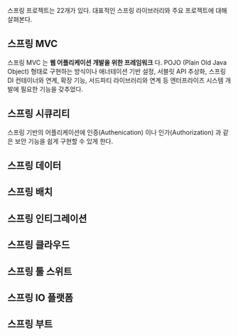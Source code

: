 스프링 프로젝트는 22개가 있다. 대표적인 스프링 라이브러리와 주요 프로젝트에 대해 살펴본다. 

## 스프링 MVC
스프링 MVC 는 **웹 어플리케이션 개발을 위한 프레임워크** 다. 
POJO (Plain Old Java Object) 형태로 구현하는 방식이나 애너테이션 기반 설정, 서블릿 API 추상화, 스프링 DI 컨테이너와 연계, 확장 기능, 서드파티 라이브러리와 연계 등 엔터프라이즈 시스템 개발에 필요한 기능을 갖추었다.

## 스프링 시큐리티
스프링 기반의 어플리케이션에 인증(Authenication) 이나 인가(Authorization) 과 같은 보안 기능을 쉽게 구현할 수 있게 한다. 

## 스프링 데이터

## 스프링 배치

## 스프링 인티그레이션

## 스프링 클라우드

## 스프링 툴 스위트

## 스프링 IO 플랫폼

## 스프링 부트



<!--stackedit_data:
eyJoaXN0b3J5IjpbMTE5OTU1NTM0N119
-->